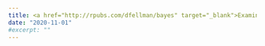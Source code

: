 ```yaml
---
title: <a href="http://rpubs.com/dfellman/bayes" target="_blank">Examining the effects of cognitive training using Bayesian statistics in R</a>
date: "2020-11-01"
#excerpt: ""
---
```

